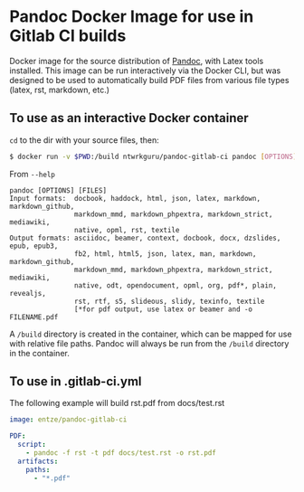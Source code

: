 # Pandoc Docker Image for use in Gitlab CI builds

Docker image for the source distribution of [Pandoc](http://johnmacfarlane.net/pandoc), with Latex tools installed. This image can be run interactively via the Docker CLI, but was designed to be used to automatically build PDF files from various file types (latex, rst, markdown, etc.)

## To use as an interactive Docker container

`cd` to the dir with your source files, then:

```bash
$ docker run -v $PWD:/build ntwrkguru/pandoc-gitlab-ci pandoc [OPTIONS] [FILES]
```
From `--help`

    pandoc [OPTIONS] [FILES]
    Input formats:  docbook, haddock, html, json, latex, markdown, markdown_github,
                    markdown_mmd, markdown_phpextra, markdown_strict, mediawiki,
                    native, opml, rst, textile
    Output formats: asciidoc, beamer, context, docbook, docx, dzslides, epub, epub3,
                    fb2, html, html5, json, latex, man, markdown, markdown_github,
                    markdown_mmd, markdown_phpextra, markdown_strict, mediawiki,
                    native, odt, opendocument, opml, org, pdf*, plain, revealjs,
                    rst, rtf, s5, slideous, slidy, texinfo, textile
                    [*for pdf output, use latex or beamer and -o FILENAME.pdf

A `/build` directory is created in the container, which can be mapped for use with relative file paths. Pandoc will always be run from the `/build` directory in the container.

## To use in .gitlab-ci.yml

The following example will build rst.pdf from docs/test.rst

```yaml
image: entze/pandoc-gitlab-ci

PDF:
  script:
    - pandoc -f rst -t pdf docs/test.rst -o rst.pdf
  artifacts:
    paths:
      - "*.pdf"
```

